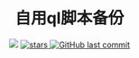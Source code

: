 <div align="center"> 
  <h1 align="center">自用ql脚本备份</h1>
  <img src="https://visitor-badge.glitch.me/badge?page_id=SkyNightovo/js" /></img>
    <a href="https://github.com/SkyNightovo/js/stargazers">
    <img src="https://img.shields.io/github/stars/SkyNightovo/js" alt="stars">
  </a>
  <a href="https://github.com/SkyNightovo/js/commits"><img alt="GitHub last commit" src="https://img.shields.io/github/last-commit/SkyNightovo/js?color=success&logo=github&style=flat-square"/></a>
</div>

